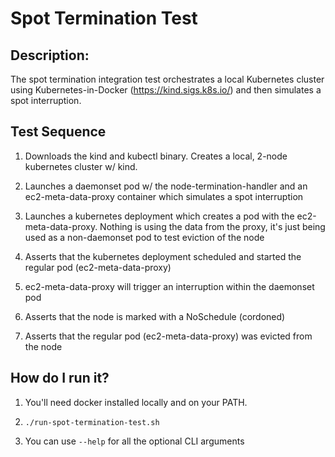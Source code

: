# Spot Termination Test

## Description:

The spot termination integration test orchestrates a local Kubernetes cluster using Kubernetes-in-Docker (https://kind.sigs.k8s.io/) and then simulates a spot interruption.

## Test Sequence

1. Downloads the kind and kubectl binary. Creates a local, 2-node kubernetes cluster w/ kind.

2. Launches a daemonset pod w/ the node-termination-handler and an ec2-meta-data-proxy container which simulates a spot interruption 

3. Launches a kubernetes deployment which creates a pod with the ec2-meta-data-proxy. Nothing is using the data from the proxy, it's just being used as a non-daemonset pod to test eviction of the node

4. Asserts that the kubernetes deployment scheduled and started the regular pod (ec2-meta-data-proxy)

5. ec2-meta-data-proxy will trigger an interruption within the daemonset pod

6. Asserts that the node is marked with a NoSchedule (cordoned)

7. Asserts that the regular pod (ec2-meta-data-proxy) was evicted from the node

## How do I run it?

1. You'll need docker installed locally and on your PATH.

2. `./run-spot-termination-test.sh`  

3. You can use `--help` for all the optional CLI arguments
